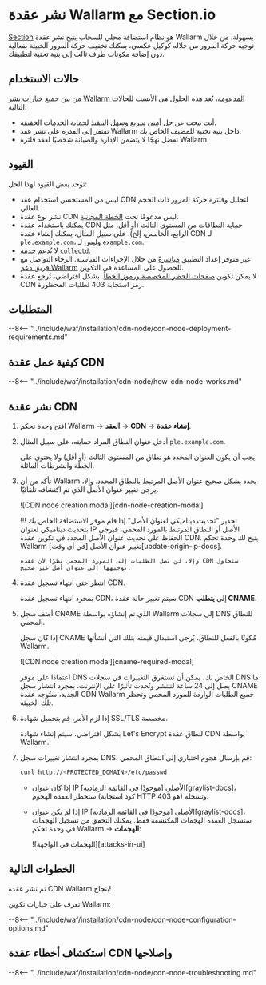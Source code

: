 # نشر عقدة Wallarm مع Section.io

[Section](https://www.section.io/) هو نظام استضافة محلي للسحاب يتيح نشر عقدة Wallarm بسهولة. من خلال توجيه حركة المرور من خلاله كوكيل عكسي، يمكنك تخفيف حركة المرور الخبيثة بفعالية دون إضافة مكونات طرف ثالث إلى بنية تحتية لتطبيقك.

## حالات الاستخدام

من بين جميع [خيارات نشر Wallarm المدعومة](supported-deployment-options.md)، تُعد هذه الحلول هي الأنسب للحالات التالية:

* أنت تبحث عن حل أمني سريع وسهل التنفيذ لحماية الخدمات الخفيفة.
* تفتقر إلى القدرة على نشر عقد Wallarm داخل بنية تحتية للمضيف الخاص بك.
* تفضل نهجًا لا يتضمن الإدارة والصيانة شخصيًا لعقد فلترة Wallarm.

## القيود

توجد بعض القيود لهذا الحل:

* ليس من المستحسن استخدام عقد CDN لتحليل وفلترة حركة المرور ذات الحجم العالي.
* نشر نوع عقدة CDN ليس مدعومًا تحت [الخطة المجانية](../about-wallarm/subscription-plans.md#free-tier-subscription-plan-us-cloud).
* يمكنك باستخدام عقدة CDN حماية النطاقات من المستوى الثالث (أو أقل، مثل الرابع، الخامس، إلخ). على سبيل المثال، يمكنك إنشاء عقدة CDN لـ `ple.example.com`، وليس لـ `example.com`.
* لا يُدعم [خدمة `collectd`](../admin-en/monitoring/intro.md).
* غير متوفر إعداد التطبيق [مباشرةً](../user-guides/settings/applications.md) من خلال الإجراءات القياسية. الرجاء التواصل مع [فريق دعم Wallarm](mailto:support@wallarm.com) للحصول على المساعدة في التكوين.
* لا يمكن تكوين [صفحات الحظر المخصصة ورموز الخطأ](../admin-en/configuration-guides/configure-block-page-and-code.md). بشكل افتراضي، تُرجع عقدة CDN رمز استجابة 403 لطلبات المحظورة.

## المتطلبات

--8<-- "../include/waf/installation/cdn-node/cdn-node-deployment-requirements.md"

## كيفية عمل عقدة CDN

--8<-- "../include/waf/installation/cdn-node/how-cdn-node-works.md"

## نشر عقدة CDN

1. افتح وحدة تحكم Wallarm → **العقد** → **CDN** → **إنشاء عقدة**.
1. أدخل عنوان النطاق المراد حمايته، على سبيل المثال `ple.example.com`.

    يجب أن يكون العنوان المحدد هو نطاق من المستوى الثالث (أو أقل) ولا يحتوي على الخطة والشرطات المائلة.
1. تأكد من أن Wallarm يحدد بشكل صحيح عنوان الأصل المرتبط بالنطاق المحدد. وإلا، يرجى تغيير عنوان الأصل الذي تم اكتشافه تلقائيًا.

    ![CDN node creation modal][cdn-node-creation-modal]

    !!! تحذير "تحديث ديناميكي لعنوان الأصل"
        إذا قام موفر الاستضافة الخاص بك بتحديث ديناميكي لعنوان IP الأصل أو النطاق المرتبط بالمورد المحمي، فيرجى الحفاظ على تحديث عنوان الأصل المحدد في تكوين عقدة CDN. يتيح لك وحدة تحكم Wallarm تغيير عنوان الأصل [في أي وقت][update-origin-ip-docs].

       وإلا، لن تصل الطلبات إلى المورد المحمي نظرًا لأن عقدة CDN ستحاول توجيهها إلى عنوان أصل غير صحيح.
1. انتظر حتى انتهاء تسجيل عقدة CDN. 

    بمجرد انتهاء تسجيل عقدة CDN، سيتم تغيير حالة عقدة CDN إلى **يتطلب CNAME**.
1. أضف سجل CNAME الذي تم إنشاؤه بواسطة Wallarm إلى سجلات DNS للنطاق المحمي.

    إذا كان سجل CNAME مُكونًا بالفعل للنطاق، يُرجى استبدال قيمته بتلك التي أنشأتها Wallarm.

    ![CDN node creation modal][cname-required-modal]

    اعتمادًا على موفر DNS الخاص بك، يمكن أن تستغرق التغييرات في سجلات DNS ما يصل إلى 24 ساعة لتنتشر وتُحدث تأثيرًا على الإنترنت. بمجرد انتشار سجل CNAME الجديد، ستُوجه عقدة CDN Wallarm جميع الطلبات الواردة للمورد المحمي وتحظر تلك الخبيثة.
1. إذا لزم الأمر، قم بتحميل شهادة SSL/TLS مخصصة.

    بشكل افتراضي، سيتم إنشاء شهادة Let's Encrypt لنطاق عقدة CDN بواسطة Wallarm.
1. بمجرد انتشار تغييرات سجل DNS، قم بإرسال هجوم اختباري إلى النطاق المحمي:

    ```bash
    curl http://<PROTECTED_DOMAIN>/etc/passwd
    ```

    * إذا كان عنوان IP الأصلي [موجودًا في القائمة الرمادية][graylist-docs]، ستحظر العقدة الهجوم (كود استجابة HTTP هو 403) وتسجله.
    * إذا لم يكن عنوان IP الأصلي [موجودًا في القائمة الرمادية][graylist-docs]، ستسجل العقدة الهجمات المكتشفة فقط. يمكنك التحقق من تسجيل الهجمات في وحدة تحكم Wallarm → **الهجمات**:
    
        ![الهجمات في الواجهة][attacks-in-ui]

## الخطوات التالية

تم نشر عقدة CDN Wallarm بنجاح!

تعرف على خيارات تكوين Wallarm:

--8<-- "../include/waf/installation/cdn-node/cdn-node-configuration-options.md"

## استكشاف أخطاء عقدة CDN وإصلاحها

--8<-- "../include/waf/installation/cdn-node/cdn-node-troubleshooting.md"